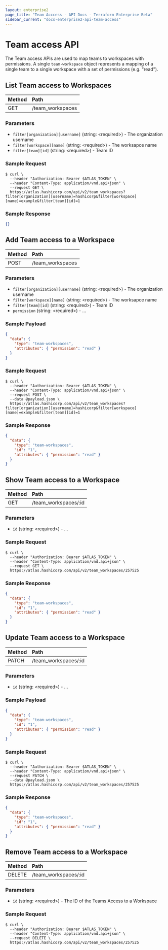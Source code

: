 ```yaml
---
layout: enterprise2
page_title: "Team Acccess - API Docs - Terraform Enterprise Beta"
sidebar_current: "docs-enterprise2-api-team-access"
---
```


# Team access API
The Team access APIs are used to map teams to workspaces with permissions. A single `team-workspace` object represents a mapping of a single team to a single workspace with a set of permissions (e.g. "read"). 

## List Team access to Workspaces

| Method | Path           |
| :----- | :------------- |
| GET | /team_workspaces |

### Parameters
- `filter[organization][username]` (string: \<required\>) - The organization username
- `filter[workspace][name]` (string: \<required\>) - The worksapce name
- `filter[team][id]` (string: \<required\>) - Team ID

### Sample Request

```shell
$ curl \
  --header "Authorization: Bearer $ATLAS_TOKEN" \
  --header "Content-Type: application/vnd.api+json" \
  --request GET \
  https://atlas.hashicorp.com/api/v2/team_workspaces?filter[organization][username]=hashicorp&filter[workspace][name]=example&filter[team][id]=1
```

### Sample Response

```json
{}
```

## Add Team access to a Workspace

| Method | Path           |
| :----- | :------------- |
| POST | /team_workspaces |

### Parameters
- `filter[organization][username]` (string: \<required\>) - The organization username
- `filter[workspace][name]` (string: \<required\>) - The worksapce name
- `filter[team][id]` (string: \<required\>) - Team ID
- `permission` (string: \<required\>) - ...

### Sample Payload

```json
{
  "data": {
    "type": "team-workspaces",
    "attributes": { "permission": "read" }
  }
}
```

### Sample Request

```shell
$ curl \
  --header "Authorization: Bearer $ATLAS_TOKEN" \
  --header "Content-Type: application/vnd.api+json" \
  --request POST \
  --data @payload.json \
  https://atlas.hashicorp.com/api/v2/team_workspaces?filter[organization][username]=hashicorp&filter[workspace][name]=example&filter[team][id]=1
```

### Sample Response

```json
{
  "data": {
    "type": "team-workspaces",
    "id": "1",
    "attributes": { "permission": "read" }
  }
}
```

## Show Team access to a Workspace

| Method | Path           |
| :----- | :------------- |
| GET | /team_workspaces/:id |

### Parameters
- `id` (string: \<required\>) - ...

### Sample Request

```shell
$ curl \
  --header "Authorization: Bearer $ATLAS_TOKEN" \
  --header "Content-Type: application/vnd.api+json" \
  --request GET \
  https://atlas.hashicorp.com/api/v2/team_workspaces/257525
```

### Sample Response

```json
{
  "data": {
    "type": "team-workspaces",
    "id": "1",
    "attributes": { "permission": "read" }
  }
}
```

## Update Team access to a Workspace

| Method | Path           |
| :----- | :------------- |
| PATCH | /team_workspaces/:id |

### Parameters
- `id` (string: \<required\>) - ...

### Sample Payload

```json
{
  "data": {
    "type": "team-workspaces",
    "id": "1",
    "attributes": { "permission": "read" }
  }
}
```

### Sample Request

```shell
$ curl \
  --header "Authorization: Bearer $ATLAS_TOKEN" \
  --header "Content-Type: application/vnd.api+json" \
  --request PATCH \
  --data @payload.json \
  https://atlas.hashicorp.com/api/v2/team_workspaces/257525
```

### Sample Response

```json
{
  "data": {
    "type": "team-workspaces",
    "id": "1",
    "attributes": { "permission": "read" }
  }
}
```

## Remove Team access to a Workspace

| Method | Path           |
| :----- | :------------- |
| DELETE | /team_workspaces/:id |

### Parameters
- `id` (string: \<required\>) - The ID of the Teams Access to a Workspace

### Sample Request

```shell
$ curl \
  --header "Authorization: Bearer $ATLAS_TOKEN" \
  --header "Content-Type: application/vnd.api+json" \
  --request DELETE \
  https://atlas.hashicorp.com/api/v2/team_workspaces/257525
```


